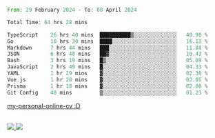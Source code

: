 
<!--START_SECTION:waka-->

```rust
From: 29 February 2024 - To: 08 April 2024

Total Time: 64 hrs 28 mins

TypeScript    26 hrs 40 mins  ██████████▒░░░░░░░░░░░░░░   40.90 %
Go            10 hrs 30 mins  ████░░░░░░░░░░░░░░░░░░░░░   16.12 %
Markdown      7 hrs 44 mins   ███░░░░░░░░░░░░░░░░░░░░░░   11.88 %
JSON          6 hrs 48 mins   ██▓░░░░░░░░░░░░░░░░░░░░░░   10.43 %
Bash          3 hrs 19 mins   █▒░░░░░░░░░░░░░░░░░░░░░░░   05.09 %
JavaScript    2 hrs 49 mins   █░░░░░░░░░░░░░░░░░░░░░░░░   04.33 %
YAML          1 hr 29 mins    ▓░░░░░░░░░░░░░░░░░░░░░░░░   02.30 %
Vue.js        1 hr 20 mins    ▓░░░░░░░░░░░░░░░░░░░░░░░░   02.05 %
Prisma        1 hr 18 mins    ▓░░░░░░░░░░░░░░░░░░░░░░░░   02.00 %
Git Config    48 mins         ▒░░░░░░░░░░░░░░░░░░░░░░░░   01.23 %
```

<!--END_SECTION:waka-->

[my-personal-online-cv :D](https://yan-pi.vercel.app/)

<div style="display: inline_block"><br>
  <a style="border-radius:10px;" href="https://www.linkedin.com/in/yan-fernandes-55a81a201/" target="_blank"><img src="https://img.shields.io/badge/LinkedIn-0077B5?style=for-the-badge&logo=linkedin&logoColor=white" target="_blank"</a> 
  <a style="border-radius:10px;" href = "mailto:yanfernandes404@gmail.com"><img src="https://img.shields.io/badge/-Gmail-%23333?style=for-the-badge&logo=gmail&logoColor=white" target="_blank"></a>
</div>
